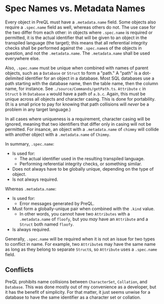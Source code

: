 # Spec Names vs. Metadata Names

Every object in PreQL must have a `.metadata.name` field. Some objects also
require a `.spec.name` field as well, whereas others do not. The use case for
the two differ from each other: in objects where `.spec.name` is required or
permitted, it is the actual identifier that will be given to an object in the
transpiled language (the target); this means that all referential integrity
checks shall be performed against the `.spec.name`s of the objects in question,
and not the `.metadata.name`. The `.metadata.name` shall be used everywhere
else.

Also, `.spec.name` must be unique when combined with names of parent objects,
such as a `Database` or `Struct` to form a "path." A "path" is a dot-delimited
identifier for an object in a database. Most SQL databases use a path starting
with the database name, then the table name, then the column name, for
instance. See `./source/Commands/getPath.ts`. `Attribute` `c` in `Struct` `b`
in `Database` `a` would have a path of `a.b.c`. Again, this must be unique
across all objects and character casing. This is done for portability. (It
is a small price to pay for knowing that path collisions will _never_ be a
problem in any target language.)

In all cases where uniqueness is a requirement, character casing will be
ignored, meaning that two identifiers that differ only in casing will not
be permitted. For insance, an object with a `.metadata.name` of `chimmy`
will collide with another object with a `.metadata.name` of `Chimmy`.

In summary, `.spec.name`:

- Is used for:
  - The actual identifier used in the resulting transpiled language.
  - Performing referential integrity checks, or something similar.
- Does not always have to be globally unique, depending on the type of object.
- Is not always required.

Whereas `.metadata.name`:

- Is used for:
  - Error messages generated by PreQL.
- Must form a globally-unique pair when combined with the `.kind` value.
  - In other words, you cannot have two `Attributes` with a `.metadata.name`
    of `floofy`, but you _may_ have an `Attribute` and a `Struct` both named
    `floofy`.
- Is always required.

Generally, `.spec.name` will be required when it is not an issue for two types
to conflict in name. For example, two `Attribute`s may have the same name as
long as they belong to separate `Struct`s, so `Attribute` uses a `.spec.name`
field.

## Conflicts

PreQL prohibits name collisions between `CharacterSet`, `Collation`, and
`Database`. This was done mostly out of my convenience as a developer, but it
has the benefit of simplicity. For that matter, it just seems unwise for
a database to have the same identifier as a character set or collation.
